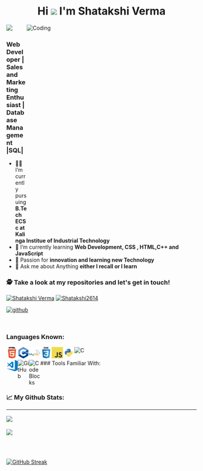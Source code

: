 <h1 align="center">Hi <img src="https://raw.githubusercontent.com/debdutgoswami/debdutgoswami/master/assets/gifs/Hi.gif" width="30px"> I'm Shatakshi Verma</h1>
<img align="right" alt="Coding" width="450" height="550" src="https://media0.giphy.com/media/3ohhwJbytwUSJyvvHi/giphy.gif?cid=ecf05e47a9f7gh79ngbqvfdv9kd3o7gy2zaw3gbnndv1k9ru&rid=giphy.gif&ct=g">

![](https://komarev.com/ghpvc/?username=Shatakshi2614&color=yellow)
<h3> Web Developer | Sales and Marketing Enthusiast | Database Management |SQL|</h3>



- 👨‍🏭 I’m currently pursuing **B.Tech ECSc at Kalinga Institue of Industrial Technology** 
- 🏫 I’m currently learning **Web Development, CSS , HTML,C++ and JavaScript** 
- 🥅 Passion for **innovation and learning new Technology**
- 💬 Ask me about Anything **either I recall or I learn**

### 🕵 Take a look at my repositories and let's get in touch!

<a href="https://www.linkedin.com/in/shatakshi-verma-b7044398/" target="blank"><img src="https://img.shields.io/badge/LinkedIn-0077B5?style=for-the-badge&logo=linkedin&logoColor=white" alt="Shatakshi Verma" /></a>
<a href="mailto:shatakshik91@gmail.com" target="_blank"><img src="https://img.shields.io/badge/Gmail-D14836?style=for-the-badge&logo=gmail&logoColor=white" alt="Shatakshi2614" /></a></p>
[<img src='https://img.icons8.com/nolan/64/github.png' alt='github' height='40'>](https://github.com/Shatakshi2614)


<br>

### Languages Known:


<img align="left" alt="HTML5" width="30px" src="https://raw.githubusercontent.com/github/explore/80688e429a7d4ef2fca1e82350fe8e3517d3494d/topics/html/html.png" />
<img align="left" alt="C++" width="30px" src="https://raw.githubusercontent.com/github/explore/80688e429a7d4ef2fca1e82350fe8e3517d3494d/topics/cpp/cpp.png" />
<img align="left" alt="MY SQL" width="30px" src="https://raw.githubusercontent.com/devicons/devicon/master/icons/mysql/mysql-original-wordmark.svg" />
<img align="left" alt="CSS3" width="30px" src="https://raw.githubusercontent.com/github/explore/80688e429a7d4ef2fca1e82350fe8e3517d3494d/topics/css/css.png" />
<img align="left" alt="JavaScript" width="30px" src="https://raw.githubusercontent.com/github/explore/80688e429a7d4ef2fca1e82350fe8e3517d3494d/topics/javascript/javascript.png" />
<img align="left" alt="Python" width="30px" src="https://raw.githubusercontent.com/github/explore/80688e429a7d4ef2fca1e82350fe8e3517d3494d/topics/python/python.png" />
<img align="left" alt="C" width="30px" src="https://upload.wikimedia.org/wikipedia/commons/thumb/1/18/C_Programming_Language.svg/1200px-C_Programming_Language.svg.png" />
<br>

<div>

<br>

</div>
### Tools Familiar With:
<img align="left" alt="Visual Studio Code" width="30px" src="https://raw.githubusercontent.com/github/explore/80688e429a7d4ef2fca1e82350fe8e3517d3494d/topics/visual-studio-code/visual-studio-code.png" />
<img align="left" alt="GitHub" width="30px" src="https://img.icons8.com/nolan/64/github.png" />
<img align="left" alt="CodeBlocks" width="30px" src="https://icon2.cleanpng.com/20180514/we/kisspng-code-blocks-integrated-development-environment-c-5af9eedfed4669.0618493515263290559719.jpg" />

<br><br>
### 📈 My Github Stats:
<hr/>

<a href="https://github.com/Shatakshi2614">
<img align="center" src="https://github-readme-stats.vercel.app/api?username=Shatakshi2614&show_icons=true&include_all_commits=true&theme=midnight-purple&count_private=true">
</a>
<br><br>
<a href="https://github.com/Shatakshi2614/github-readme-stats">
<img align="center" src="https://github-readme-stats.anuraghazra1.vercel.app/api/top-langs/?username=Shatakshi2614&layout=compact&theme=blue-yellow" />
</a>

<br><br>

[![GitHub Streak](https://github-readme-streak-stats.herokuapp.com/?user=Shatakshi2614)](https://git.io/streak-stats)

